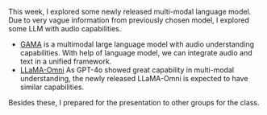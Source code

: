 This week, I explored some newly released multi-modal language model. Due to very vague information from previously chosen model, I explored some LLM with audio capabilities.

- [GAMA](https://arxiv.org/abs/2406.11768) is a multimodal large language model with audio understanding capabilities. With help of language model, we can integrate audio and text in a unified framework.
- [LLaMA-Omni](https://github.com/ictnlp/LLaMA-Omni) As GPT-4o showed great capability in multi-modal understanding, the newly released LLaMA-Omni is expected to have similar capabilities.

Besides these, I prepared for the presentation to other groups for the class.